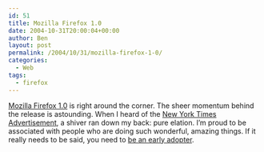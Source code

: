 ```yaml
---
id: 51
title: Mozilla Firefox 1.0
date: 2004-10-31T20:00:04+00:00
author: Ben
layout: post
permalink: /2004/10/31/mozilla-firefox-1-0/
categories:
  - Web
tags:
  - firefox
---
```

[Mozilla Firefox 1.0](http://www.getfirefox.com/) is right around the corner. The sheer momentum behind the release is astounding. When I heard of the [New York Times](http://www.nytimes.com/) [Advertisement](http://www.mozillastore.com/a/nytimes/?mozstore=2d18a1fec866afc9e2e8541649bf18cc&mozstore=2d18a1fec866afc9e2e8541649bf18cc), a shiver ran down my back: pure elation. I&#8217;m proud to be associated with people who are doing such wonderful, amazing things. If it really needs to be said, you need to [be an early adopter](http://www.mozilla.org/products/firefox/).